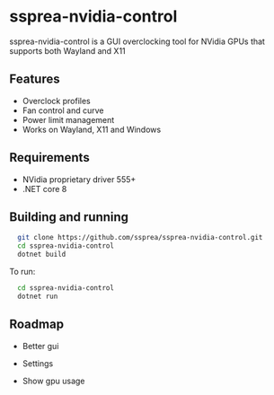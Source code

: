 
# ssprea-nvidia-control


ssprea-nvidia-control is a GUI overclocking tool for NVidia GPUs that supports both Wayland and X11


## Features

- Overclock profiles
- Fan control and curve
- Power limit management
- Works on Wayland, X11 and Windows


## Requirements

- NVidia proprietary driver 555+
- .NET core 8

## Building and running



```bash
  git clone https://github.com/ssprea/ssprea-nvidia-control.git
  cd ssprea-nvidia-control
  dotnet build
```

To run:

```bash
  cd ssprea-nvidia-control
  dotnet run
```
    
## Roadmap

- Better gui

- Settings

- Show gpu usage
